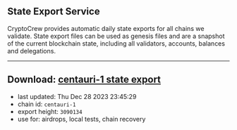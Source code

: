 ## State Export Service
CryptoCrew provides automatic daily state exports for all chains we validate. State export files can be used as genesis files and are a snapshot of the current blockchain state, including all validators, accounts, balances and delegations.

---
**Download: [centauri-1 state export](https://dl.ccvalidators.com/SERVICE/composable/centauri-1_export_3090134.json)**
---

- last updated: Thu Dec 28 2023 23:45:29
- chain id: `centauri-1`
- export height: `3090134`
- use for: airdrops, local tests, chain recovery
